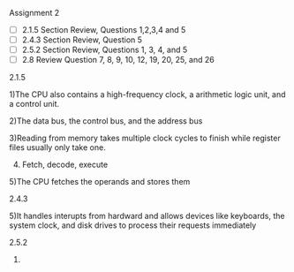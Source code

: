 Assignment 2

- [ ] 2.1.5 Section Review, Questions 1,2,3,4 and 5
- [ ] 2.4.3 Section Review, Question 5
- [ ] 2.5.2 Section Review, Questions 1, 3, 4, and 5
- [ ] 2.8 Review Question 7, 8, 9, 10, 12, 19, 20, 25, and 26

2.1.5

1)The CPU also contains a high-frequency clock, a arithmetic logic unit, and a control unit.

2)The data bus, the control bus, and the address bus

3)Reading from memory takes multiple clock cycles to finish while register files usually only take one.

4) Fetch, decode, execute

5)The CPU fetches the operands and stores them

2.4.3

5)It handles interupts from hardward and allows devices like keyboards, the system clock, and disk drives to process their requests immediately

2.5.2

1)
